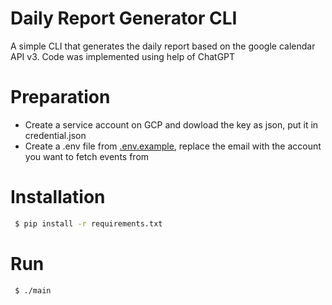 # Daily Report Generator CLI
A simple CLI that generates the daily report based on the google calendar API v3.
Code was implemented using help of ChatGPT

# Preparation
- Create a service account on GCP and dowload the key as json, put it in credential.json
- Create a .env file from [.env.example](.env.example), replace the email with the account you want to fetch events from

# Installation

```bash
 $ pip install -r requirements.txt
```

# Run
```bash
 $ ./main
```